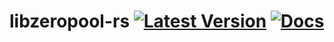 # libzeropool-rs [![Latest Version]][crates.io] [![Docs]][docs.rs]

[Latest Version]: https://img.shields.io/crates/v/libzeropool-rs.svg
[crates.io]: https://crates.io/crates/libzeropool-rs
[Docs]: https://img.shields.io/badge/docs.rs-rustdoc-green
[docs.rs]: https://docs.rs/libzeropool-rs/
